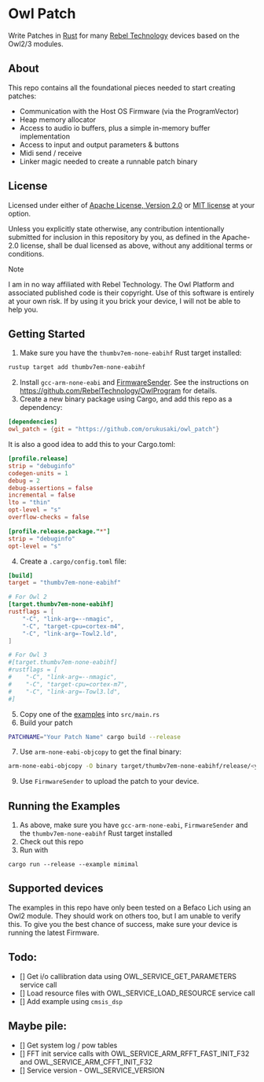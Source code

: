 # Owl Patch
Write Patches in [Rust](https://www.rust-lang.org/) for many [Rebel Technology](https://www.rebeltech.org/) devices based on the Owl2/3 modules.

## About
This repo contains all the foundational pieces needed to start creating patches:
* Communication with the Host OS Firmware (via the ProgramVector)
* Heap memory allocator
* Access to audio io buffers, plus a simple in-memory buffer implementation
* Access to input and output parameters & buttons
* Midi send / receive
* Linker magic needed to create a runnable patch binary

## License

Licensed under either of <a href="LICENSE-APACHE">Apache License, Version 2.0</a>
or <a href="LICENSE-MIT">MIT license</a> at your option.

Unless you explicitly state otherwise, any contribution intentionally submitted
for inclusion in this repository by you, as defined in the Apache-2.0 license,
shall be dual licensed as above, without any additional terms or conditions.

> [!NOTE]
> I am in no way affiliated with Rebel Technology. The Owl Platform and associated published code is their copyright.
Use of this software is entirely at your own risk. If by using it you brick your device, I will not be able to help you.

## Getting Started

1. Make sure you have the `thumbv7em-none-eabihf` Rust target installed:
```bash
rustup target add thumbv7em-none-eabihf
```
2. Install `gcc-arm-none-eabi` and [FirmwareSender](https://github.com/pingdynasty/FirmwareSender/releases). See the instructions on https://github.com/RebelTechnology/OwlProgram for details.
3. Create a new binary package using Cargo, and add this repo as a dependency:
```toml   
[dependencies]
owl_patch = {git = "https://github.com/orukusaki/owl_patch"}
```
It is also a good idea to add this to your Cargo.toml:
```toml
[profile.release]
strip = "debuginfo"
codegen-units = 1
debug = 2
debug-assertions = false
incremental = false
lto = "thin"
opt-level = "s"
overflow-checks = false

[profile.release.package."*"]
strip = "debuginfo"
opt-level = "s"
```
4. Create a `.cargo/config.toml` file:
```toml
[build]
target = "thumbv7em-none-eabihf"

# For Owl 2
[target.thumbv7em-none-eabihf]
rustflags = [
    "-C", "link-arg=--nmagic",
    "-C", "target-cpu=cortex-m4",
    "-C", "link-arg=-Towl2.ld",
]

# For Owl 3
#[target.thumbv7em-none-eabihf]
#rustflags = [
#    "-C", "link-arg=--nmagic",
#    "-C", "target-cpu=cortex-m7",
#    "-C", "link-arg=-Towl3.ld",
#]
```
5. Copy one of the [examples](examples) into `src/main.rs`
6. Build your patch
```bash
PATCHNAME="Your Patch Name" cargo build --release
```
7. Use `arm-none-eabi-objcopy` to get the final binary:
```bash
arm-none-eabi-objcopy -O binary target/thumbv7em-none-eabihf/release/<your_patch> target/thumbv7em-none-eabihf/release/<your_patch>.bin
```
9. Use `FirmwareSender` to upload the patch to your device.

## Running the Examples

1. As above, make sure you have `gcc-arm-none-eabi`, `FirmwareSender` and the `thumbv7em-none-eabihf` Rust target installed
2. Check out this repo
3. Run with
```
cargo run --release --example mimimal
```

## Supported devices
The examples in this repo have only been tested on a Befaco Lich using an Owl2 module.  They should work on others too, but I am unable to verify this.  To give you the best chance of success, make sure your device is running the latest Firmware.

## Todo:

- [] Get i/o callibration data using OWL_SERVICE_GET_PARAMETERS service call
- [] Load resource files with OWL_SERVICE_LOAD_RESOURCE service call
- [] Add example using `cmsis_dsp`

## Maybe pile:

- [] Get system log / pow tables
- [] FFT init service calls with OWL_SERVICE_ARM_RFFT_FAST_INIT_F32 and OWL_SERVICE_ARM_CFFT_INIT_F32
- [] Service version - OWL_SERVICE_VERSION
